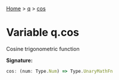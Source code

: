 [Home](../../../index.md) &gt; [q](../../q.md) &gt; [cos](./cos.md)

# Variable q.cos

Cosine trigonometric function

<b>Signature:</b>

```typescript
cos: (num: Type.Num) => Type.UnaryMathFn
```
